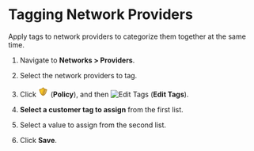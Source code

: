 # Tagging Network Providers

Apply tags to network providers to categorize them together at the same
time.

1.  Navigate to **Networks > Providers**.

2.  Select the network providers to tag.

3.  Click ![Policy](../images/1941.png) (**Policy**), and then ![Edit
    Tags](../images/2158.png) (**Edit Tags**).

4.  **Select a customer tag to assign** from the first list.

5.  Select a value to assign from the second list.

6.  Click **Save**.

